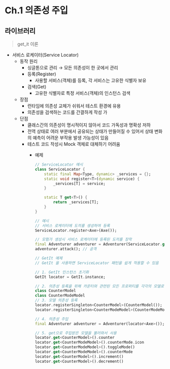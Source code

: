 # Ch.1 의존성 주입

## 라이브러리

> get_it 이론
>
- 서비스 로케이터(Service Locator)
    - 동작 원리
        - 싱글톤으로 관리 → 모든 의존성이 한 곳에서 관리
        - 등록(Register)
            - 사용할 서비스(객체)를 등록, 각 서비스는 고유한 식별자 보유
        - 검색(Get)
            - 고유한 식별자로 특정 서비스(객체)의 인스턴스 검색
    - 장점
        - 런타임에 의존성 교체가 쉬워서 테스트 환경에 유용
        - 의존성을 검색하는 코드를 간결하게 작성 가
    - 단점
        - 클래스간의 의존성이 명시적이지 않아서 코드 가독성과 명확성 저하
        - 전역 상태로 여러 부분에서 공유되는 상태가 만들어질 수 있어서 상태 변화의 예측이 어려운 부작용 발생 가능성이 있음
        - 테스트 코드 작성시 Mock 객체로 대체하기 어려움
          - 예제

              ```dart
              // ServiceLocator 예시
              class ServiceLocator {
                  static final Map<Type, dynamic> _services = {};
                  static void register<T>(dynamic service) {
                      _services[T] = service;
                  }
        	
                  static T get<T>() {
                      return _services[T];
                  }
              }
        
              // 예시
              // 서비스 로케이터에 도끼를 생성하여 등록
              ServiceLocator.register<Axe>(Axe());
        
              // 모험가 생성시 서비스 로케이터에 등록된 도끼를 장착
              final Adventurer adventurer = Adventurer(ServiceLocator.get<Axe>());
              adventurer.attack(); // 공격
              ```

              ```dart
              // GetIt 예제
              // GetIt 을 사용하면 ServiceLocator 패턴을 쉽게 적용할 수 있음
        
              // 1. GetIt 인스턴스 초기화
              GetIt locator = GetIt.instance;
        
              // 2. 의존성 등록을 위해 카운터와 관련된 모든 프로퍼티를 각각의 모델로 변환
              class CounterModel
              class CounterModeModel
              // 3. 모델 의존성 등록
              locator.registerSingleton<CounterModel>(CounterModel());
              locator.registerSingleton<CounterModeModel>(CounterModeModel());
        
              // 4. 의존성 주입
              final Adventurer adventurer = Adventurer(locator<Axe>());
        
              // 5. get으로 주입받은 모델을 불러와서 사용
              locator.get<CounterModel>().counter
              locator.get<CounterModeModel>().counterMode.icon
              locator.get<CounterModeModel>().toggleMode()
              locator.get<CounterModeModel>().counterMode
              locator.get<CounterModel>().increment()
              locator.get<CounterModel>().decrement()
              ```
